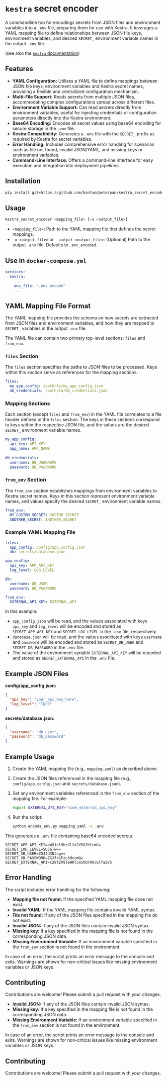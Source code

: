 # `kestra` secret encoder

A commandline too for encodings secrets from JSON files and environment variables into a `.env` file, preparing them for use with Kestra. 
It leverages a YAML mapping file to define relationships between JSON file keys, environment variables, and desired `SECRET_` environment variable names in the output `.env` file. 

(see also the [`kestra` documentation](https://kestra.io/docs/how-to-guides/secrets))

## Features

*   **YAML Configuration:** Utilizes a YAML file to define mappings between JSON file keys, environment variables and Kestra secret names, providing a flexible and centralized configuration mechanism.
*   **Multi-File Support:** Reads secrets from multiple JSON files, accommodating complex configurations spread across different files.
*   **Environment Variable Support:** Can read secrets directly from environment variables, useful for injecting credentials or configuration parameters directly into the Kestra environment.
*   **Base64 Encoding:** Encodes all secret values using base64 encoding for secure storage in the `.env` file.
*   **Kestra Compatibility:** Generates a `.env` file with the `SECRET_` prefix as required by Kestra for secret variables.
*   **Error Handling:** Includes comprehensive error handling for scenarios such as file not found, invalid JSON/YAML, and missing keys or environment variables.
*   **Command-Line Interface:** Offers a command-line interface for easy execution and integration into deployment pipelines.

## Installation

```bash
pip install git+https://github.com/kantundpeterpan/kestra_secret_encoder
```

## Usage

```bash
kestra_secret_encoder <mapping_file> [-o <output_file>]
```

*   `<mapping_file>`: Path to the YAML mapping file that defines the secret mappings.
*   `-o <output_file>` or `--output <output_file>`: (Optional) Path to the output `.env` file. Defaults to `.env_encoded`.

## Use in `docker-compose.yml`

```yaml
services:
  kestra:
    ...
    env_file: ".env_encode"
    ...
```

## YAML Mapping File Format

The YAML mapping file provides the schema on how secrets are extracted from JSON files and environment variables, and how they are mapped to `SECRET_` variables in the output `.env` file.

The YAML file can contain two primary top-level sections: `files` and `from_env`.

### `files` Section

The `files` section specifies the paths to JSON files to be processed. Keys within this section serve as references for the mapping sections.

```yaml
files:
  my_app_config: /path/to/my_app_config.json
  db_credentials: /path/to/db_credentials.json
```

### Mapping Sections

Each section (except `files` and `from_env`) in the YAML file correlates to a file header defined in the `files` section. The keys in these sections correspond to keys within the respective JSON file, and the values are the desired `SECRET_` environment variable names.

```yaml
my_app_config:
  api_key: API_KEY
  app_name: APP_NAME
  
db_credentials:
  username: DB_USERNAME
  password: DB_PASSWORD
```

### `from_env` Section

The `from_env` section establishes mappings from environment variables to Kestra secret names. Keys in this section represent environment variable names, and values specify the desired `SECRET_` environment variable names.

```yaml
from_env:
  MY_CUSTOM_SECRET: CUSTOM_SECRET
  ANOTHER_SECRET: ANOTHER_SECRET
```

### Example YAML Mapping File

```yaml
files:
  app_config: config/app_config.json
  db: secrets/database.json

app_config:
  api_key: APP_API_KEY
  log_level: LOG_LEVEL

db:
  username: DB_USER
  password: DB_PASSWORD

from_env:
  EXTERNAL_API_KEY: EXTERNAL_API
```

In this example:

*   `app_config.json` will be read, and the values associated with keys `api_key` and `log_level` will be encoded and stored as `SECRET_APP_API_KEY` and `SECRET_LOG_LEVEL` in the `.env` file, respectively.
*   `database.json` will be read, and the values associated with keys `username` and `password` will be encoded and stored as `SECRET_DB_USER` and `SECRET_DB_PASSWORD` in the `.env` file.
*   The value of the environment variable `EXTERNAL_API_KEY` will be encoded and stored as `SECRET_EXTERNAL_API` in the `.env` file.

## Example JSON Files

**config/app_config.json:**

```json
{
  "api_key": "your_api_key_here",
  "log_level": "INFO"
}
```

**secrets/database.json:**

```json
{
  "username": "db_user",
  "password": "db_password"
}
```

## Example Usage

1.  Create the YAML mapping file (e.g., `mapping.yaml`) as described above.
2.  Create the JSON files referenced in the mapping file (e.g., `config/app_config.json` and `secrets/database.json`).
3.  Set any environment variables referenced in the `from_env` section of the mapping file.  For example:

    ```bash
    export EXTERNAL_API_KEY="some_external_api_key"
    ```

4.  Run the script:

    ```bash
    python encode_env.py mapping.yaml -o .env
    ```

This generates a `.env` file containing base64 encoded secrets.

```
SECRET_APP_API_KEY=eW91cl9hcGlfa2V5X2hlcmU=
SECRET_LOG_LEVEL=SU5GTw==
SECRET_DB_USER=ZGJfdXNlcg==
SECRET_DB_PASSWORD=ZGJfcGFzc3dvcmQ=
SECRET_EXTERNAL_API=c29tZV9leHRlcm5hbF9hcGlfa2V5
```

## Error Handling

The script includes error handling for the following:

*   **Mapping file not found:**  If the specified YAML mapping file does not exist.
*   **Invalid YAML:** If the YAML mapping file contains invalid YAML syntax.
*   **File not found:** If any of the JSON files specified in the mapping file do not exist.
*   **Invalid JSON:** If any of the JSON files contain invalid JSON syntax.
*   **Missing key:** If a key specified in the mapping file is not found in the corresponding JSON data.
*   **Missing Environment Variable:** If an environment variable specified in the `from_env` section is not found in the environment.

In case of an error, the script prints an error message to the console and exits. Warnings are shown for non-critical issues like missing environment variables or JSON keys.

## Contributing

Contributions are welcome! Please submit a pull request with your changes.
*   **Invalid JSON:** If any of the JSON files contain invalid JSON syntax.
*   **Missing key:** If a key specified in the mapping file is not found in the corresponding JSON data.
*   **Missing Environment Variable:** If an environment variable specified in the `from_env` section is not found in the environment.

In case of an error, the script prints an error message to the console and exits. Warnings are shown for non-critical issues like missing environment variables or JSON keys.

## Contributing

Contributions are welcome! Please submit a pull request with your changes.
